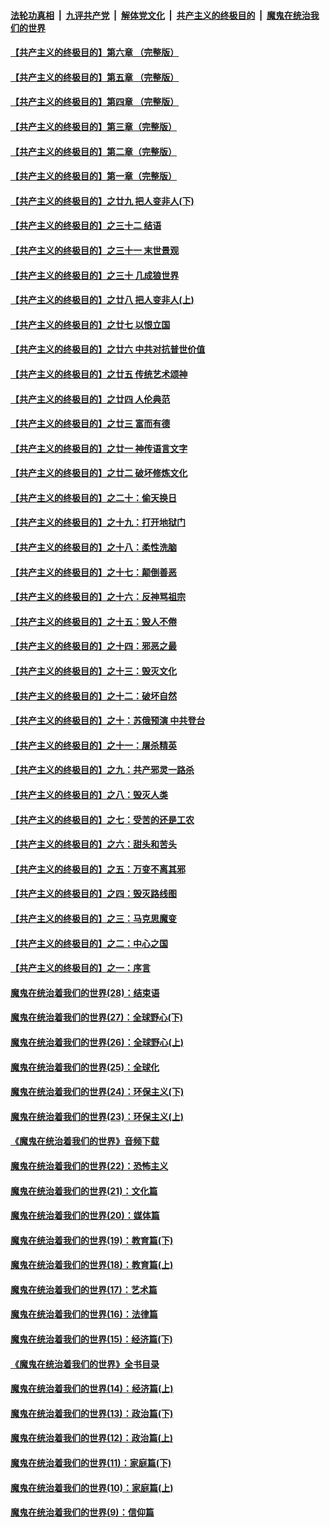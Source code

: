 ####  [法轮功真相](../../../../basic/blob/master/README.md?t=07191202) &nbsp;|&nbsp; [九评共产党](../../../../9ping.md/blob/master/README.md?t=07191202) &nbsp;|&nbsp; [解体党文化](../../../../jtdwh.md/blob/master/README.md?t=07191202)  &nbsp;|&nbsp; [共产主义的终极目的](../../../../gczydzjmd.md/blob/master/README.md?t=07191202) &nbsp;|&nbsp; [魔鬼在统治我们的世界](../../../../mgztzwmdsj.md/blob/master/README.md?t=07191202) 

#### [【共产主义的终极目的】第六章 （完整版）](../pages/nsc422/n11428913.md?t=07191202) 

#### [【共产主义的终极目的】第五章 （完整版）](../pages/nsc422/n11428912.md?t=07191202) 

#### [【共产主义的终极目的】第四章 （完整版）](../pages/nsc422/n11428907.md?t=07191202) 

#### [【共产主义的终极目的】第三章（完整版）](../pages/nsc422/n11428848.md?t=07191202) 

#### [【共产主义的终极目的】第二章（完整版）](../pages/nsc422/n11428831.md?t=07191202) 

#### [【共产主义的终极目的】第一章（完整版）](../pages/nsc422/n11417651.md?t=07191202) 

#### [【共产主义的终极目的】之廿九 把人变非人(下)](../pages/nsc422/n11344140.md?t=07191202) 

#### [【共产主义的终极目的】之三十二 结语](../pages/nsc422/n11360535.md?t=07191202) 

#### [【共产主义的终极目的】之三十一 末世景观](../pages/nsc422/n11351129.md?t=07191202) 

#### [【共产主义的终极目的】之三十 几成狼世界](../pages/nsc422/n11348280.md?t=07191202) 

#### [【共产主义的终极目的】之廿八 把人变非人(上)](../pages/nsc422/n11340492.md?t=07191202) 

#### [【共产主义的终极目的】之廿七 以恨立国](../pages/nsc422/n11336944.md?t=07191202) 

#### [【共产主义的终极目的】之廿六 中共对抗普世价值](../pages/nsc422/n11324785.md?t=07191202) 

#### [【共产主义的终极目的】之廿五 传统艺术颂神](../pages/nsc422/n11296396.md?t=07191202) 

#### [【共产主义的终极目的】之廿四 人伦典范](../pages/nsc422/n11296397.md?t=07191202) 

#### [【共产主义的终极目的】之廿三 富而有德](../pages/nsc422/n11283598.md?t=07191202) 

#### [【共产主义的终极目的】之廿一 神传语言文字](../pages/nsc422/n11263265.md?t=07191202) 

#### [【共产主义的终极目的】之廿二 破坏修炼文化](../pages/nsc422/n11245728.md?t=07191202) 

#### [【共产主义的终极目的】之二十：偷天换日](../pages/nsc422/n11238846.md?t=07191202) 

#### [【共产主义的终极目的】之十九：打开地狱门](../pages/nsc422/n11206376.md?t=07191202) 

#### [【共产主义的终极目的】之十八：柔性洗脑](../pages/nsc422/n11199994.md?t=07191202) 

#### [【共产主义的终极目的】之十七：颠倒善恶](../pages/nsc422/n11179782.md?t=07191202) 

#### [【共产主义的终极目的】之十六：反神骂祖宗](../pages/nsc422/n11166798.md?t=07191202) 

#### [【共产主义的终极目的】之十五：毁人不倦](../pages/nsc422/n11166792.md?t=07191202) 

#### [【共产主义的终极目的】之十四：邪恶之最](../pages/nsc422/n11150249.md?t=07191202) 

#### [【共产主义的终极目的】之十三：毁灭文化](../pages/nsc422/n11135227.md?t=07191202) 

#### [【共产主义的终极目的】之十二：破坏自然](../pages/nsc422/n11135214.md?t=07191202) 

#### [【共产主义的终极目的】之十：苏俄预演 中共登台](../pages/nsc422/n11118424.md?t=07191202) 

#### [【共产主义的终极目的】之十一：屠杀精英](../pages/nsc422/n11118442.md?t=07191202) 

#### [【共产主义的终极目的】之九：共产邪灵一路杀](../pages/nsc422/n11114139.md?t=07191202) 

#### [【共产主义的终极目的】之八：毁灭人类](../pages/nsc422/n11108503.md?t=07191202) 

#### [【共产主义的终极目的】之七：受苦的还是工农](../pages/nsc422/n11101809.md?t=07191202) 

#### [【共产主义的终极目的】之六：甜头和苦头](../pages/nsc422/n11096971.md?t=07191202) 

#### [【共产主义的终极目的】之五：万变不离其邪](../pages/nsc422/n11091285.md?t=07191202) 

#### [【共产主义的终极目的】之四：毁灭路线图](../pages/nsc422/n11086284.md?t=07191202) 

#### [【共产主义的终极目的】之三：马克思魔变](../pages/nsc422/n11061941.md?t=07191202) 

#### [【共产主义的终极目的】之二：中心之国](../pages/nsc422/n11047728.md?t=07191202) 

#### [【共产主义的终极目的】之一：序言](../pages/nsc422/n11086077.md?t=07191202) 

#### [魔鬼在统治着我们的世界(28)：结束语](../pages/nsc422/n10936246.md?t=07191202) 

#### [魔鬼在统治着我们的世界(27)：全球野心(下)](../pages/nsc422/n10928319.md?t=07191202) 

#### [魔鬼在统治着我们的世界(26)：全球野心(上)](../pages/nsc422/n10900318.md?t=07191202) 

#### [魔鬼在统治着我们的世界(25)：全球化](../pages/nsc422/n10788205.md?t=07191202) 

#### [魔鬼在统治着我们的世界(24)：环保主义(下)](../pages/nsc422/n10695307.md?t=07191202) 

#### [魔鬼在统治着我们的世界(23)：环保主义(上)](../pages/nsc422/n10688613.md?t=07191202) 

#### [《魔鬼在统治着我们的世界》音频下载](../pages/nsc422/n10635553.md?t=07191202) 

#### [魔鬼在统治着我们的世界(22)：恐怖主义](../pages/nsc422/n10614727.md?t=07191202) 

#### [魔鬼在统治着我们的世界(21)：文化篇](../pages/nsc422/n10597706.md?t=07191202) 

#### [魔鬼在统治着我们的世界(20)：媒体篇](../pages/nsc422/n10586579.md?t=07191202) 

#### [魔鬼在统治着我们的世界(19)：教育篇(下)](../pages/nsc422/n10564808.md?t=07191202) 

#### [魔鬼在统治着我们的世界(18)：教育篇(上)](../pages/nsc422/n10526970.md?t=07191202) 

#### [魔鬼在统治着我们的世界(17)：艺术篇](../pages/nsc422/n10499093.md?t=07191202) 

#### [魔鬼在统治着我们的世界(16)：法律篇](../pages/nsc422/n10485969.md?t=07191202) 

#### [魔鬼在统治着我们的世界(15)：经济篇(下)](../pages/nsc422/n10469975.md?t=07191202) 

#### [《魔鬼在统治着我们的世界》全书目录](../pages/nsc422/n10464261.md?t=07191202) 

#### [魔鬼在统治着我们的世界(14)：经济篇(上)](../pages/nsc422/n10457370.md?t=07191202) 

#### [魔鬼在统治着我们的世界(13)：政治篇(下)](../pages/nsc422/n10448270.md?t=07191202) 

#### [魔鬼在统治着我们的世界(12)：政治篇(上)](../pages/nsc422/n10444576.md?t=07191202) 

#### [魔鬼在统治着我们的世界(11)：家庭篇(下)](../pages/nsc422/n10440961.md?t=07191202) 

#### [魔鬼在统治着我们的世界(10)：家庭篇(上)](../pages/nsc422/n10435448.md?t=07191202) 

#### [魔鬼在统治着我们的世界(9)：信仰篇](../pages/nsc422/n10432159.md?t=07191202) 

